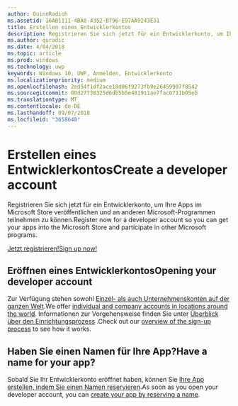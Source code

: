 ```yaml
---
author: QuinnRadich
ms.assetid: 16AB1111-4BA8-4352-B796-E97AA9243E31
title: Erstellen eines Entwicklerkontos
description: Registrieren Sie sich jetzt für ein Entwicklerkonto, um Ihre Apps im Microsoft Store veröffentlichen und an anderen Microsoft-Programmen teilnehmen zu können.
ms.author: quradic
ms.date: 4/04/2018
ms.topic: article
ms.prod: windows
ms.technology: uwp
keywords: Windows 10, UWP, Anmelden, Entwicklerkonto
ms.localizationpriority: medium
ms.openlocfilehash: 2ed54f1df2ace18d06f9273fb9e26459907f8542
ms.sourcegitcommit: 00d27738325d6db5b5e481911ae7fac0711b05eb
ms.translationtype: MT
ms.contentlocale: de-DE
ms.lasthandoff: 09/07/2018
ms.locfileid: "3658640"
---
```

# <a name="create-a-developer-account"></a><span data-ttu-id="77931-104">Erstellen eines Entwicklerkontos</span><span class="sxs-lookup"><span data-stu-id="77931-104">Create a developer account</span></span>

<span data-ttu-id="77931-105">Registrieren Sie sich jetzt für ein Entwicklerkonto, um Ihre Apps im Microsoft Store veröffentlichen und an anderen Microsoft-Programmen teilnehmen zu können.</span><span class="sxs-lookup"><span data-stu-id="77931-105">Register now for a developer account so you can get your apps into the Microsoft Store and participate in other Microsoft programs.</span></span>

[<span data-ttu-id="77931-106">Jetzt registrieren!</span><span class="sxs-lookup"><span data-stu-id="77931-106">Sign up now!</span></span>](http://go.microsoft.com/fwlink/p/?LinkId=615100)

## <a name="opening-your-developer-account"></a><span data-ttu-id="77931-107">Eröffnen eines Entwicklerkontos</span><span class="sxs-lookup"><span data-stu-id="77931-107">Opening your developer account</span></span>

<span data-ttu-id="77931-108">Zur Verfügung stehen sowohl [Einzel- als auch Unternehmenskonten auf der ganzen Welt](../publish/account-types-locations-and-fees.md).</span><span class="sxs-lookup"><span data-stu-id="77931-108">We offer [individual and company accounts in locations around the world](../publish/account-types-locations-and-fees.md).</span></span> <span data-ttu-id="77931-109">Informationen zur Vorgehensweise finden Sie unter [Überblick über den Einrichtungsprozess](../publish/opening-a-developer-account.md) .</span><span class="sxs-lookup"><span data-stu-id="77931-109">Check out our [overview of the sign-up process](../publish/opening-a-developer-account.md) to see how it works.</span></span>

## <a name="have-a-name-for-your-app"></a><span data-ttu-id="77931-110">Haben Sie einen Namen für Ihre App?</span><span class="sxs-lookup"><span data-stu-id="77931-110">Have a name for your app?</span></span>

<span data-ttu-id="77931-111">Sobald Sie Ihr Entwicklerkonto eröffnet haben, können Sie [Ihre App erstellen, indem Sie einen Namen reservieren](https://msdn.microsoft.com/library/windows/apps/JJ657967).</span><span class="sxs-lookup"><span data-stu-id="77931-111">As soon as you open your developer account, you can [create your app by reserving a name](https://msdn.microsoft.com/library/windows/apps/JJ657967).</span></span>

